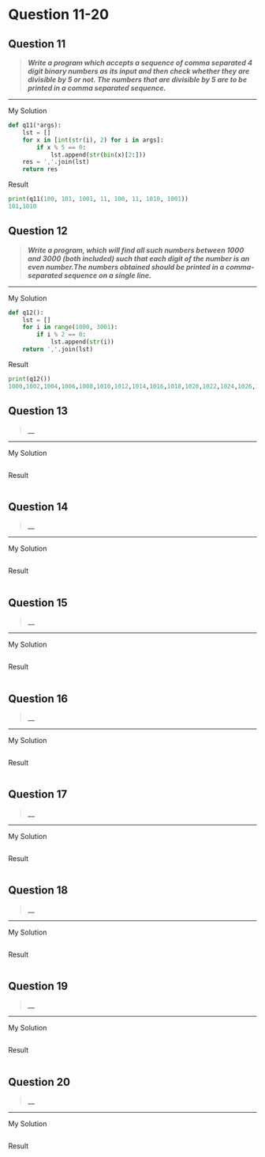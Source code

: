 # Question 11-20

## Question 11

> **_Write a program which accepts a sequence of comma separated 4 digit binary numbers as its input and then check whether they are divisible by 5 or not. The numbers that are divisible by 5 are to be printed in a comma separated sequence._**  

---
My Solution

```python
def q11(*args):
    lst = []
    for x in [int(str(i), 2) for i in args]:
        if x % 5 == 0:
            lst.append(str(bin(x)[2:]))
    res = ','.join(lst)
    return res
```

Result

```python
print(q11(100, 101, 1001, 11, 100, 11, 1010, 1001))
101,1010
```

## Question 12

> **_Write a program, which will find all such numbers between 1000 and 3000 (both included) such that each digit of the number is an even number.The numbers obtained should be printed in a comma-separated sequence on a single line._**  

---
My Solution

```python
def q12():
    lst = []
    for i in range(1000, 3001):
        if i % 2 == 0:
            lst.append(str(i))
    return ','.join(lst)
```

Result

```python
print(q12())
1000,1002,1004,1006,1008,1010,1012,1014,1016,1018,1020,1022,1024,1026,1028,1030,1032,1034,1036,1038,1040,1042,1044,1046,1048,1050,1052,1054,1056,1058,1060,1062,1064,1066,1068,1070,1072,1074,1076,1078,1080,1082,1084,1086,1088,1090,1092,1094,1096,1098,1100,1102,1104,1106,1108,1110,1112,1114,1116,1118,1120,1122,1124,1126,1128,1130,1132,1134,1136,1138,1140,1142,1144,1146,1148,1150,1152,1154,1156,1158,1160,1162,1164,1166,1168,1170,1172,1174,1176,1178,1180,1182,1184,1186,1188,1190,1192,1194,1196,1198,1200,1202,1204,1206,1208,1210,1212,1214,1216,1218,1220,1222,1224,1226,1228,1230,1232,1234,1236,1238,1240,1242,1244,1246,1248,1250,1252,1254,1256,1258,1260,1262,1264,1266,1268,1270,1272,1274,1276,1278,1280,1282,1284,1286,1288,1290,1292,1294,1296,1298,1300,1302,1304,1306,1308,1310,1312,1314,1316,1318,1320,1322,1324,1326,1328,1330,1332,1334,1336,1338,1340,1342,1344,1346,1348,1350,1352,1354,1356,1358,1360,1362,1364,1366,1368,1370,1372,1374,1376,1378,1380,1382,1384,1386,1388,1390,1392,1394,1396,1398,1400,1402,1404,1406,1408,1410,1412,1414,1416,1418,1420,1422,1424,1426,1428,1430,1432,1434,1436,1438,1440,1442,1444,1446,1448,1450,1452,1454,1456,1458,1460,1462,1464,1466,1468,1470,1472,1474,1476,1478,1480,1482,1484,1486,1488,1490,1492,1494,1496,1498,1500,1502,1504,1506,1508,1510,1512,1514,1516,1518,1520,1522,1524,1526,1528,1530,1532,1534,1536,1538,1540,1542,1544,1546,1548,1550,1552,1554,1556,1558,1560,1562,1564,1566,1568,1570,1572,1574,1576,1578,1580,1582,1584,1586,1588,1590,1592,1594,1596,1598,1600,1602,1604,1606,1608,1610,1612,1614,1616,1618,1620,1622,1624,1626,1628,1630,1632,1634,1636,1638,1640,1642,1644,1646,1648,1650,1652,1654,1656,1658,1660,1662,1664,1666,1668,1670,1672,1674,1676,1678,1680,1682,1684,1686,1688,1690,1692,1694,1696,1698,1700,1702,1704,1706,1708,1710,1712,1714,1716,1718,1720,1722,1724,1726,1728,1730,1732,1734,1736,1738,1740,1742,1744,1746,1748,1750,1752,1754,1756,1758,1760,1762,1764,1766,1768,1770,1772,1774,1776,1778,1780,1782,1784,1786,1788,1790,1792,1794,1796,1798,1800,1802,1804,1806,1808,1810,1812,1814,1816,1818,1820,1822,1824,1826,1828,1830,1832,1834,1836,1838,1840,1842,1844,1846,1848,1850,1852,1854,1856,1858,1860,1862,1864,1866,1868,1870,1872,1874,1876,1878,1880,1882,1884,1886,1888,1890,1892,1894,1896,1898,1900,1902,1904,1906,1908,1910,1912,1914,1916,1918,1920,1922,1924,1926,1928,1930,1932,1934,1936,1938,1940,1942,1944,1946,1948,1950,1952,1954,1956,1958,1960,1962,1964,1966,1968,1970,1972,1974,1976,1978,1980,1982,1984,1986,1988,1990,1992,1994,1996,1998,2000,2002,2004,2006,2008,2010,2012,2014,2016,2018,2020,2022,2024,2026,2028,2030,2032,2034,2036,2038,2040,2042,2044,2046,2048,2050,2052,2054,2056,2058,2060,2062,2064,2066,2068,2070,2072,2074,2076,2078,2080,2082,2084,2086,2088,2090,2092,2094,2096,2098,2100,2102,2104,2106,2108,2110,2112,2114,2116,2118,2120,2122,2124,2126,2128,2130,2132,2134,2136,2138,2140,2142,2144,2146,2148,2150,2152,2154,2156,2158,2160,2162,2164,2166,2168,2170,2172,2174,2176,2178,2180,2182,2184,2186,2188,2190,2192,2194,2196,2198,2200,2202,2204,2206,2208,2210,2212,2214,2216,2218,2220,2222,2224,2226,2228,2230,2232,2234,2236,2238,2240,2242,2244,2246,2248,2250,2252,2254,2256,2258,2260,2262,2264,2266,2268,2270,2272,2274,2276,2278,2280,2282,2284,2286,2288,2290,2292,2294,2296,2298,2300,2302,2304,2306,2308,2310,2312,2314,2316,2318,2320,2322,2324,2326,2328,2330,2332,2334,2336,2338,2340,2342,2344,2346,2348,2350,2352,2354,2356,2358,2360,2362,2364,2366,2368,2370,2372,2374,2376,2378,2380,2382,2384,2386,2388,2390,2392,2394,2396,2398,2400,2402,2404,2406,2408,2410,2412,2414,2416,2418,2420,2422,2424,2426,2428,2430,2432,2434,2436,2438,2440,2442,2444,2446,2448,2450,2452,2454,2456,2458,2460,2462,2464,2466,2468,2470,2472,2474,2476,2478,2480,2482,2484,2486,2488,2490,2492,2494,2496,2498,2500,2502,2504,2506,2508,2510,2512,2514,2516,2518,2520,2522,2524,2526,2528,2530,2532,2534,2536,2538,2540,2542,2544,2546,2548,2550,2552,2554,2556,2558,2560,2562,2564,2566,2568,2570,2572,2574,2576,2578,2580,2582,2584,2586,2588,2590,2592,2594,2596,2598,2600,2602,2604,2606,2608,2610,2612,2614,2616,2618,2620,2622,2624,2626,2628,2630,2632,2634,2636,2638,2640,2642,2644,2646,2648,2650,2652,2654,2656,2658,2660,2662,2664,2666,2668,2670,2672,2674,2676,2678,2680,2682,2684,2686,2688,2690,2692,2694,2696,2698,2700,2702,2704,2706,2708,2710,2712,2714,2716,2718,2720,2722,2724,2726,2728,2730,2732,2734,2736,2738,2740,2742,2744,2746,2748,2750,2752,2754,2756,2758,2760,2762,2764,2766,2768,2770,2772,2774,2776,2778,2780,2782,2784,2786,2788,2790,2792,2794,2796,2798,2800,2802,2804,2806,2808,2810,2812,2814,2816,2818,2820,2822,2824,2826,2828,2830,2832,2834,2836,2838,2840,2842,2844,2846,2848,2850,2852,2854,2856,2858,2860,2862,2864,2866,2868,2870,2872,2874,2876,2878,2880,2882,2884,2886,2888,2890,2892,2894,2896,2898,2900,2902,2904,2906,2908,2910,2912,2914,2916,2918,2920,2922,2924,2926,2928,2930,2932,2934,2936,2938,2940,2942,2944,2946,2948,2950,2952,2954,2956,2958,2960,2962,2964,2966,2968,2970,2972,2974,2976,2978,2980,2982,2984,2986,2988,2990,2992,2994,2996,2998,3000
```

## Question 13

> **__**  

---
My Solution

```python

```

Result

```python

```

## Question 14

> **__**  

---
My Solution

```python

```

Result

```python

```

## Question 15

> **__**  

---
My Solution

```python

```

Result

```python

```

## Question 16

> **__**  

---
My Solution

```python

```

Result

```python

```

## Question 17

> **__**  

---
My Solution

```python

```

Result

```python

```

## Question 18

> **__**  

---
My Solution

```python

```

Result

```python

```

## Question 19

> **__**  

---
My Solution

```python

```

Result

```python

```

## Question 20

> **__**  

---
My Solution

```python

```

Result

```python

```
